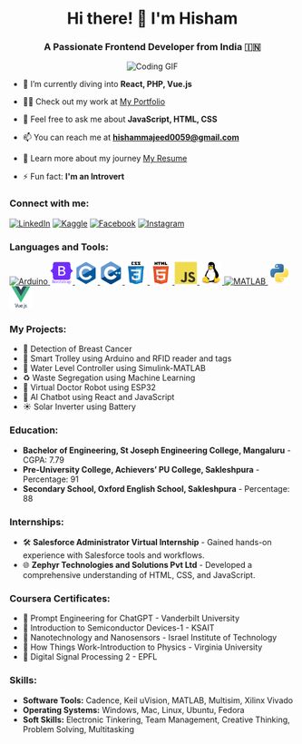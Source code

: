 <h1 align="center">Hi there! 👋 I'm Hisham</h1>
<h3 align="center">A Passionate Frontend Developer from India 🇮🇳</h3>

<p align="center">
  <img src="https://media.giphy.com/media/qgQUggAC3Pfv687qPC/giphy.gif" alt="Coding GIF" width="500"/>
</p>

- 🌱 I’m currently diving into **React, PHP, Vue.js**

- 👨‍💻 Check out my work at [My Portfolio](https://hishammajeed.000webhostapp.com)

- 💬 Feel free to ask me about **JavaScript, HTML, CSS**

- 📫 You can reach me at **hishammajeed0059@gmail.com**

- 📄 Learn more about my journey [My Resume](https://drive.google.com/file/d/1zfmJ_DVLIc5m0oTctYnLKlSD5teQuqYd/view?usp=sharing)

- ⚡ Fun fact: **I'm an Introvert**

<h3 align="left">Connect with me:</h3>
<p align="left">
  <a href="https://linkedin.com/in/hisham1099" target="_blank"><img src="https://raw.githubusercontent.com/rahuldkjain/github-profile-readme-generator/master/src/images/icons/Social/linked-in-alt.svg" alt="LinkedIn" height="30" width="40"/></a>
  <a href="https://kaggle.com/hisham" target="_blank"><img src="https://raw.githubusercontent.com/rahuldkjain/github-profile-readme-generator/master/src/images/icons/Social/kaggle.svg" alt="Kaggle" height="30" width="40"/></a>
  <a href="https://fb.com/hisham.majeed" target="_blank"><img src="https://raw.githubusercontent.com/rahuldkjain/github-profile-readme-generator/master/src/images/icons/Social/facebook.svg" alt="Facebook" height="30" width="40"/></a>
  <a href="https://instagram.com/hi_sha.m" target="_blank"><img src="https://raw.githubusercontent.com/rahuldkjain/github-profile-readme-generator/master/src/images/icons/Social/instagram.svg" alt="Instagram" height="30" width="40"/></a>
</p>

<h3 align="left">Languages and Tools:</h3>
<p align="left"> 
  <a href="https://www.arduino.cc/" target="_blank" rel="noreferrer"> <img src="https://cdn.worldvectorlogo.com/logos/arduino-1.svg" alt="Arduino" width="40" height="40"/> </a> 
  <a href="https://getbootstrap.com" target="_blank" rel="noreferrer"> <img src="https://raw.githubusercontent.com/devicons/devicon/master/icons/bootstrap/bootstrap-plain-wordmark.svg" alt="Bootstrap" width="40" height="40"/> </a> 
  <a href="https://www.cprogramming.com/" target="_blank" rel="noreferrer"> <img src="https://raw.githubusercontent.com/devicons/devicon/master/icons/c/c-original.svg" alt="C" width="40" height="40"/> </a> 
  <a href="https://www.w3schools.com/cpp/" target="_blank" rel="noreferrer"> <img src="https://raw.githubusercontent.com/devicons/devicon/master/icons/cplusplus/cplusplus-original.svg" alt="C++" width="40" height="40"/> </a> 
  <a href="https://www.w3schools.com/css/" target="_blank" rel="noreferrer"> <img src="https://raw.githubusercontent.com/devicons/devicon/master/icons/css3/css3-original-wordmark.svg" alt="CSS3" width="40" height="40"/> </a> 
  <a href="https://www.w3.org/html/" target="_blank" rel="noreferrer"> <img src="https://raw.githubusercontent.com/devicons/devicon/master/icons/html5/html5-original-wordmark.svg" alt="HTML5" width="40" height="40"/> </a> 
  <a href="https://developer.mozilla.org/en-US/docs/Web/JavaScript" target="_blank" rel="noreferrer"> <img src="https://raw.githubusercontent.com/devicons/devicon/master/icons/javascript/javascript-original.svg" alt="JavaScript" width="40" height="40"/> </a> 
  <a href="https://www.linux.org/" target="_blank" rel="noreferrer"> <img src="https://raw.githubusercontent.com/devicons/devicon/master/icons/linux/linux-original.svg" alt="Linux" width="40" height="40"/> </a> 
  <a href="https://www.mathworks.com/" target="_blank" rel="noreferrer"> <img src="https://upload.wikimedia.org/wikipedia/commons/2/21/Matlab_Logo.png" alt="MATLAB" width="40" height="40"/> </a> 
  <a href="https://www.python.org" target="_blank" rel="noreferrer"> <img src="https://raw.githubusercontent.com/devicons/devicon/master/icons/python/python-original.svg" alt="Python" width="40" height="40"/> </a> 
  <a href="https://vuejs.org/" target="_blank" rel="noreferrer"> <img src="https://raw.githubusercontent.com/devicons/devicon/master/icons/vuejs/vuejs-original-wordmark.svg" alt="Vue.js" width="40" height="40"/> </a> 
</p>

<h3 align="left">My Projects:</h3>
<ul>
  <li>🔬 Detection of Breast Cancer</li>
  <li>🛒 Smart Trolley using Arduino and RFID reader and tags</li>
  <li>🌊 Water Level Controller using Simulink-MATLAB</li>
  <li>♻️ Waste Segregation using Machine Learning</li>
  <li>🤖 Virtual Doctor Robot using ESP32</li>
  <li>🤖 AI Chatbot using React and JavaScript</li>
  <li>☀️ Solar Inverter using Battery</li>
</ul>

<h3 align="left">Education:</h3>
<ul>
  <li><strong>Bachelor of Engineering, St Joseph Engineering College, Mangaluru</strong> - CGPA: 7.79</li>
  <li><strong>Pre-University College, Achievers’ PU College, Sakleshpura</strong> - Percentage: 91</li>
  <li><strong>Secondary School, Oxford English School, Sakleshpura</strong> - Percentage: 88</li>
</ul>

<h3 align="left">Internships:</h3>
<ul>
  <li>🛠️ <strong>Salesforce Administrator Virtual Internship</strong> - Gained hands-on experience with Salesforce tools and workflows.</li>
  <li>🌐 <strong>Zephyr Technologies and Solutions Pvt Ltd</strong> - Developed a comprehensive understanding of HTML, CSS, and JavaScript.</li>
</ul>

<h3 align="left">Coursera Certificates:</h3>
<ul>
  <li>📜 Prompt Engineering for ChatGPT - Vanderbilt University</li>
  <li>📜 Introduction to Semiconductor Devices-1 - KSAIT</li>
  <li>📜 Nanotechnology and Nanosensors - Israel Institute of Technology</li>
  <li>📜 How Things Work-Introduction to Physics - Virginia University</li>
  <li>📜 Digital Signal Processing 2 - EPFL</li>
</ul>

<h3 align="left">Skills:</h3>
<ul>
  
  <li><strong>Software Tools:</strong> Cadence, Keil uVision, MATLAB, Multisim, Xilinx Vivado</li>
  <li><strong>Operating Systems:</strong> Windows, Mac, Linux, Ubuntu, Fedora</li>
  <li><strong>Soft Skills:</strong> Electronic Tinkering, Team Management, Creative Thinking, Problem Solving, Multitasking</li>
</ul>
